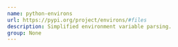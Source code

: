 ```yaml
---
name: python-environs
url: https://pypi.org/project/environs/#files
description: Simplified environment variable parsing.
group: None
---
```

